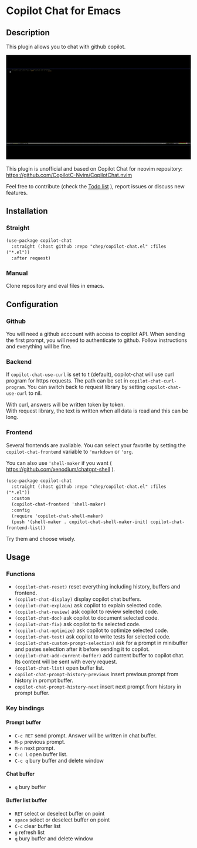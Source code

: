 # Copilot Chat for Emacs
## Description
This plugin allows you to chat with github copilot.

![copilot-chat demo](chat.gif?raw=true "copilot-chat demo")

This plugin is unofficial and based on Copilot Chat for neovim repository: https://github.com/CopilotC-Nvim/CopilotChat.nvim

Feel free to contribute (check the [Todo list](#todo) ), report issues or discuss new features.

## Installation
### Straight
```
(use-package copilot-chat
  :straight (:host github :repo "chep/copilot-chat.el" :files ("*.el"))
  :after request)
```

### Manual
Clone repository and eval files in emacs.

## Configuration
### Github
You will need a github acccount with access to copilot API. When sending the first prompt, you will need to authenticate to github. Follow instructions and everything will be fine.

### Backend
If `copilot-chat-use-curl` is set to t (default), copilot-chat will use curl program for https requests. The path can be set in `copilot-chat-curl-program`. You can switch back to request library by setting `copilot-chat-use-curl` to nil.

With curl, answers will be written token by token.  
With request library, the text is written when all data is read and this can be long.

### Frontend
Several frontends are available. You can select your favorite by setting the `copilot-chat-frontend` variable to `'markdown` or `'org`.

You can also use `'shell-maker` if you want ( https://github.com/xenodium/chatgpt-shell ).
```
(use-package copilot-chat
  :straight (:host github :repo "chep/copilot-chat.el" :files ("*.el"))
  :custom
  (copilot-chat-frontend 'shell-maker)
  :config
  (require 'copilot-chat-shell-maker)
  (push '(shell-maker . copilot-chat-shell-maker-init) copilot-chat-frontend-list))
```

Try them and choose wisely.

## Usage
### Functions
- `(copilot-chat-reset)` reset everything including history, buffers and frontend.
- `(copilot-chat-display)` display copilot chat buffers.
- `(copilot-chat-explain)` ask copilot to explain selected code.
- `(copilot-chat-review)` ask copilot to review selected code.
- `(copilot-chat-doc)` ask copilot to document selected code.
- `(copilot-chat-fix)` ask copilot to fix selected code.
- `(copilot-chat-optimize)` ask copilot to optimize selected code.
- `(copilot-chat-test)` ask copilot to write tests for selected code.
- `(copilot-chat-custom-prompt-selection)` ask for a prompt in minibuffer and pastes selection after it before sending it to copilot.
- `(copilot-chat-add-current-buffer)` add current buffer to copilot chat. Its content will be sent with every request.
- `(copilot-chat-list)` open buffer list.
- `copilot-chat-prompt-history-previous` insert previous prompt from history in prompt buffer.
- `copilot-chat-prompt-history-next` insert next prompt from history in prompt buffer.

### Key bindings
#### Prompt buffer
- `C-c RET` send prompt. Answer will be written in chat buffer.
- `M-p` previous prompt.
- `M-n` next prompt.
- `C-c l` open buffer list.
- `C-c q` bury buffer and delete window

#### Chat buffer
- `q` bury buffer

#### Buffer list buffer
- `RET` select or deselect buffer on point
- `space` select or deselect buffer on point
- `C-c` clear buffer list
- `g` refresh list
- `q` bury buffer and delete window
